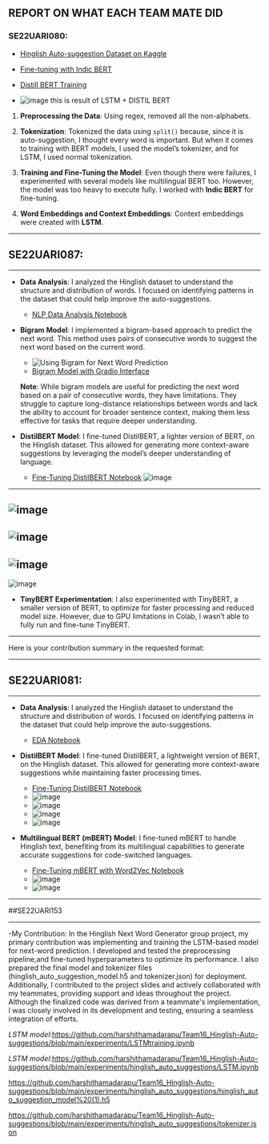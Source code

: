 ## REPORT ON WHAT EACH TEAM MATE DID

### SE22UARI080:

- [Hinglish Auto-suggestion Dataset on Kaggle](https://www.kaggle.com/datasets/bhuvanavijaya/nlp-autosuggestion/code)

- [Fine-tuning with Indic BERT](https://github.com/harshithamadarapu/Team16_Hinglish-Auto-suggestions/blob/main/FineTuneing(indic%20bert%20).ipynb)

- [Distill BERT Training](https://github.com/harshithamadarapu/Team16_Hinglish-Auto-suggestions/blob/main/distill%20bert(train)%20.ipynb)

- ![image](https://github.com/user-attachments/assets/9c786577-3f5d-42de-9759-83ad54021c8c)
this is result of LSTM + DISTIL BERT

1. **Preprocessing the Data**: Using regex, removed all the non-alphabets.

2. **Tokenization**: Tokenized the data using `split()` because, since it is auto-suggestion, I thought every word is important. But when it comes to training with BERT models, I used the model’s tokenizer, and for LSTM, I used normal tokenization.

3. **Training and Fine-Tuning the Model**: Even though there were failures, I experimented with several models like multilingual BERT too. However, the model was too heavy to execute fully. I worked with **Indic BERT** for fine-tuning.

4. **Word Embeddings and Context Embeddings**: Context embeddings were created with **LSTM**.




---


## SE22UARI087:

---

- **Data Analysis**: I analyzed the Hinglish dataset to understand the structure and distribution of words. I focused on identifying patterns in the dataset that could help improve the auto-suggestions.
  - [NLP Data Analysis Notebook](https://github.com/harshithamadarapu/Team16_Hinglish-Auto-suggestions/blob/main/NLP_DataAnalysis.ipynb)

- **Bigram Model**: I implemented a bigram-based approach to predict the next word. This method uses pairs of consecutive words to suggest the next word based on the current word.
  - ![Using Bigram for Next Word Prediction](https://raw.githubusercontent.com/harshithamadarapu/Team16_Hinglish-Auto-suggestions/a7b8da4a2ce4088c0ac00eeeac5a0c97da1cc30d/Using%20bigram%20for%20next%20word%20prediction_gradio.jpeg)
  - [Bigram Model with Gradio Interface](https://github.com/harshithamadarapu/Team16_Hinglish-Auto-suggestions/blob/main/bigram_gradio.ipynb)
  
  **Note**: While bigram models are useful for predicting the next word based on a pair of consecutive words, they have limitations. They struggle to capture long-distance relationships between words and lack the ability to account for broader sentence context, making them less effective for tasks that require deeper understanding.

- **DistilBERT Model**: I fine-tuned DistilBERT, a lighter version of BERT, on the Hinglish dataset. This allowed for generating more context-aware suggestions by leveraging the model’s deeper understanding of language.
    - [Fine-Tuning DistilBERT Notebook](https://github.com/harshithamadarapu/Team16_Hinglish-Auto-suggestions/blob/main/nextwordusingdistilbert.ipynb)
![image](https://github.com/harshithamadarapu/Team16_Hinglish-Auto-suggestions/blob/main/images/IMG-20241210-WA0007.jpg)
---
![image](https://github.com/harshithamadarapu/Team16_Hinglish-Auto-suggestions/blob/main/images/IMG-20241210-WA0010.jpg)
---
![image](https://github.com/harshithamadarapu/Team16_Hinglish-Auto-suggestions/blob/main/images/IMG-20241210-WA0011.jpg)
---
![image](https://github.com/harshithamadarapu/Team16_Hinglish-Auto-suggestions/blob/main/images/IMG-20241210-WA0008.jpg)
---
![image](https://github.com/harshithamadarapu/Team16_Hinglish-Auto-suggestions/blob/main/images/IMG-20241210-WA0009.jpg)
  

- **TinyBERT Experimentation**: I also experimented with TinyBERT, a smaller version of BERT, to optimize for faster processing and reduced model size. However, due to GPU limitations in Colab, I wasn’t able to fully run and fine-tune TinyBERT.

---

Here is your contribution summary in the requested format:

---

## SE22UARI081:

---

- **Data Analysis**: I analyzed the Hinglish dataset to understand the structure and distribution of words. I focused on identifying patterns in the dataset that could help improve the auto-suggestions.
  - [EDA Notebook]([[experiments/EDA.ipynb](https://github.com/harshithamadarapu/Team16_Hinglish-Auto-suggestions/blob/main/experiments/EDA.ipynb)](https://github.com/harshithamadarapu/Team16_Hinglish-Auto-suggestions/blob/main/experiments/EDA.ipynb))

- **DistilBERT Model**: I fine-tuned DistilBERT, a lightweight version of BERT, on the Hinglish dataset. This allowed for generating more context-aware suggestions while maintaining faster processing times.
  - [Fine-Tuning DistilBERT Notebook]([[experiments/DistilBERTTraining_Finetuning&Evaluate.ipynb](https://github.com/harshithamadarapu/Team16_Hinglish-Auto-suggestions/blob/main/experiments/DistilBERTTraining_Finetuning%26Evaluate.ipynb)](https://github.com/harshithamadarapu/Team16_Hinglish-Auto-suggestions/blob/main/experiments/DistilBERTTraining_Finetuning%26Evaluate.ipynb))
  - ![image]([[https://github.com/harshithamadarapu/Team16_Hinglish-Auto-suggestions/blob/main/images/IMG-20241210-WA0010.jpg](https://github.com/harshithamadarapu/Team16_Hinglish-Auto-suggestions/blob/main/images/Screenshot%202024-12-10%20211057.png)](https://github.com/harshithamadarapu/Team16_Hinglish-Auto-suggestions/blob/5e468eb986d198b2d3ecbedb079fa5023746ad41/images/Screenshot%202024-12-10%20211057.png))
  - ![image]([[https://github.com/harshithamadarapu/Team16_Hinglish-Auto-suggestions/blob/main/images/IMG-20241210-WA0010.jpg](https://github.com/harshithamadarapu/Team16_Hinglish-Auto-suggestions/blob/main/images/Screenshot%202024-12-10%20211111.png)](https://github.com/harshithamadarapu/Team16_Hinglish-Auto-suggestions/blob/5e468eb986d198b2d3ecbedb079fa5023746ad41/images/Screenshot%202024-12-10%20211111.png))
  - ![image]([[https://github.com/harshithamadarapu/Team16_Hinglish-Auto-suggestions/blob/main/images/IMG-20241210-WA0010.jpg](https://github.com/harshithamadarapu/Team16_Hinglish-Auto-suggestions/blob/main/images/Screenshot%202024-12-10%20213545.png)](https://github.com/harshithamadarapu/Team16_Hinglish-Auto-suggestions/blob/5e468eb986d198b2d3ecbedb079fa5023746ad41/images/Screenshot%202024-12-10%20213545.png))
  - ![image]([[https://github.com/harshithamadarapu/Team16_Hinglish-Auto-suggestions/blob/main/images/IMG-20241210-WA0010.jpg](https://github.com/harshithamadarapu/Team16_Hinglish-Auto-suggestions/blob/main/images/Screenshot%202024-12-10%20220031.png)](https://github.com/harshithamadarapu/Team16_Hinglish-Auto-suggestions/blob/5e468eb986d198b2d3ecbedb079fa5023746ad41/images/Screenshot%202024-12-10%20220031.png))

- **Multilingual BERT (mBERT) Model**: I fine-tuned mBERT to handle Hinglish text, benefiting from its multilingual capabilities to generate accurate suggestions for code-switched languages.
  - [Fine-Tuning mBERT with Word2Vec Notebook]([[experiments/FineTuningMultiLingualBERTwithWORD2VEC.ipynb](https://github.com/harshithamadarapu/Team16_Hinglish-Auto-suggestions/blob/main/experiments/FineTuningMultiLingualBERTwithWORD2VEC.ipynb)](https://github.com/harshithamadarapu/Team16_Hinglish-Auto-suggestions/blob/main/FineTuningMultiLingualBERTwithWORD2VEC.ipynb))
  - ![image]([[https://github.com/harshithamadarapu/Team16_Hinglish-Auto-suggestions/blob/main/images/IMG-20241210-WA0010.jpg](https://github.com/harshithamadarapu/Team16_Hinglish-Auto-suggestions/blob/main/images/Screenshot%202024-12-10%20211158.png)](https://github.com/harshithamadarapu/Team16_Hinglish-Auto-suggestions/blob/5e468eb986d198b2d3ecbedb079fa5023746ad41/images/Screenshot%202024-12-10%20211158.png))
  - ![image]([[https://github.com/harshithamadarapu/Team16_Hinglish-Auto-suggestions/blob/main/images/IMG-20241210-WA0010.jpg](https://github.com/harshithamadarapu/Team16_Hinglish-Auto-suggestions/blob/main/images/Screenshot%202024-12-10%20211218.png)](https://github.com/harshithamadarapu/Team16_Hinglish-Auto-suggestions/blob/5e468eb986d198b2d3ecbedb079fa5023746ad41/images/Screenshot%202024-12-10%20211218.png))

---


##SE22UARI153

---

-My Contribution:
In the Hinglish Next Word Generator group project, my primary contribution was implementing and training the LSTM-based model for next-word prediction. I developed and tested the preprocessing pipeline,and fine-tuned hyperparameters to optimize its performance. I also prepared the final model and tokenizer files (hinglish_auto_suggestion_model.h5 and tokenizer.json) for deployment. Additionally, I contributed to the project slides and actively collaborated with my teammates, providing support and ideas throughout the project. Although the finalized code was derived from a teammate's implementation, I was closely involved in its development and testing, ensuring a seamless integration of efforts.

*LSTM model*:https://github.com/harshithamadarapu/Team16_Hinglish-Auto-suggestions/blob/main/experiments/LSTMtraining.ipynb

*LSTM model*:https://github.com/harshithamadarapu/Team16_Hinglish-Auto-suggestions/blob/main/experiments/hinglish_auto_suggestions/LSTM.ipynb

https://github.com/harshithamadarapu/Team16_Hinglish-Auto-suggestions/blob/main/experiments/hinglish_auto_suggestions/hinglish_auto_suggestion_model%20(1).h5

https://github.com/harshithamadarapu/Team16_Hinglish-Auto-suggestions/blob/main/experiments/hinglish_auto_suggestions/tokenizer.json

